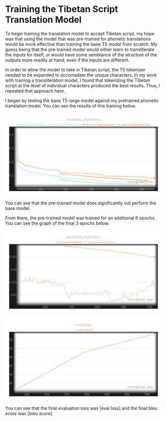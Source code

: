# Training the Tibetan Script Translation Model

To begin training the translation model to accept Tibetan script, my hope was that using the model that was pre-trained for phonetic translations
would be more effective than training the base T5 model from scratch. My guess being that the pre-trained model would either learn to transliterate 
the inputs for itself, or would have some semblance of the structure of the outputs more readily at hand, even if the inputs are different.

In order to allow the model to take in Tibetan script, the T5 tokenizer needed to be expanded to accomadate the unique characters. In my work with
training a transliteration model, I found that tokenizing the Tibetan script at the level of individual characters produced the best results. Thus,
I repeated that approach here.

I began by testing the base T5-large model against my pretrained phonetic translation model. You can see the results of this training below.

![Comparison Loss](../../readme-assets/script-comparison-loss.png?raw=true "Comparison Loss")

You can see that the pre-trained model does significantly out perform the base model. 

From there, the pre-trained model was trained for an additional 6 epochs. You can see the graph of the final 3 epochs below.


![Eval Loss](../../readme-assets/pre-trained-script-model-losses.png?raw=true "Eval Loss")

![Eval Bleu](../../readme-assets/script-model-bleu.png?raw=true "Eval Bleu")

You can see that the final evaluation loss was [eval loss] and the final bleu score was [bleu score].